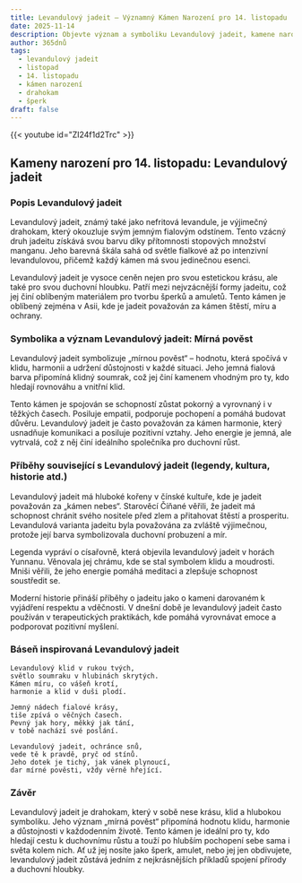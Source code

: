 ```yaml
---
title: Levandulový jadeit – Významný Kámen Narození pro 14. listopadu
date: 2025-11-14
description: Objevte význam a symboliku Levandulový jadeit, kamene narození pro 14. listopadu, který symbolizuje Mírná pověst. Přečtěte si legendy a inspirující příběhy.
author: 365dnů
tags:
  - levandulový jadeit
  - listopad
  - 14. listopadu
  - kámen narození
  - drahokam
  - šperk
draft: false
---
```


{{< youtube id="ZI24f1d2Trc" >}}

## Kameny narození pro 14. listopadu: Levandulový jadeit

### Popis Levandulový jadeit

Levandulový jadeit, známý také jako nefritová levandule, je výjimečný drahokam, který okouzluje svým jemným fialovým odstínem. Tento vzácný druh jadeitu získává svou barvu díky přítomnosti stopových množství manganu. Jeho barevná škála sahá od světle fialkové až po intenzivní levandulovou, přičemž každý kámen má svou jedinečnou esenci.

Levandulový jadeit je vysoce ceněn nejen pro svou estetickou krásu, ale také pro svou duchovní hloubku. Patří mezi nejvzácnější formy jadeitu, což jej činí oblíbeným materiálem pro tvorbu šperků a amuletů. Tento kámen je oblíbený zejména v Asii, kde je jadeit považován za kámen štěstí, míru a ochrany.

### Symbolika a význam Levandulový jadeit: Mírná pověst

Levandulový jadeit symbolizuje „mírnou pověst“ – hodnotu, která spočívá v klidu, harmonii a udržení důstojnosti v každé situaci. Jeho jemná fialová barva připomíná klidný soumrak, což jej činí kamenem vhodným pro ty, kdo hledají rovnováhu a vnitřní klid.

Tento kámen je spojován se schopností zůstat pokorný a vyrovnaný i v těžkých časech. Posiluje empatii, podporuje pochopení a pomáhá budovat důvěru. Levandulový jadeit je často považován za kámen harmonie, který usnadňuje komunikaci a posiluje pozitivní vztahy. Jeho energie je jemná, ale vytrvalá, což z něj činí ideálního společníka pro duchovní růst.

### Příběhy související s Levandulový jadeit (legendy, kultura, historie atd.)

Levandulový jadeit má hluboké kořeny v čínské kultuře, kde je jadeit považován za „kámen nebes“. Starověcí Číňané věřili, že jadeit má schopnost chránit svého nositele před zlem a přitahovat štěstí a prosperitu. Levandulová varianta jadeitu byla považována za zvláště výjimečnou, protože její barva symbolizovala duchovní probuzení a mír.

Legenda vypráví o císařovně, která objevila levandulový jadeit v horách Yunnanu. Věnovala jej chrámu, kde se stal symbolem klidu a moudrosti. Mniši věřili, že jeho energie pomáhá meditaci a zlepšuje schopnost soustředit se.

Moderní historie přináší příběhy o jadeitu jako o kameni darovaném k vyjádření respektu a vděčnosti. V dnešní době je levandulový jadeit často používán v terapeutických praktikách, kde pomáhá vyrovnávat emoce a podporovat pozitivní myšlení.

### Báseň inspirovaná Levandulový jadeit

```
Levandulový klid v rukou tvých,  
světlo soumraku v hlubinách skrytých.  
Kámen míru, co vášeň krotí,  
harmonie a klid v duši plodí.

Jemný nádech fialové krásy,  
tiše zpívá o věčných časech.  
Pevný jak hory, měkký jak tání,  
v tobě nachází své poslání.

Levandulový jadeit, ochránce snů,  
vede tě k pravdě, pryč od stínů.  
Jeho dotek je tichý, jak vánek plynoucí,  
dar mírné pověsti, vždy věrně hřející.
```

### Závěr

Levandulový jadeit je drahokam, který v sobě nese krásu, klid a hlubokou symboliku. Jeho význam „mírná pověst“ připomíná hodnotu klidu, harmonie a důstojnosti v každodenním životě. Tento kámen je ideální pro ty, kdo hledají cestu k duchovnímu růstu a touží po hlubším pochopení sebe sama i světa kolem nich. Ať už jej nosíte jako šperk, amulet, nebo jej jen obdivujete, levandulový jadeit zůstává jedním z nejkrásnějších příkladů spojení přírody a duchovní hloubky.